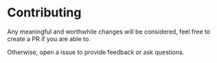 # Contributing

Any meaningful and worthwhile changes will be considered, feel free to create a PR if you are able to.

Otherwise, open a issue to provide feedback or ask questions.